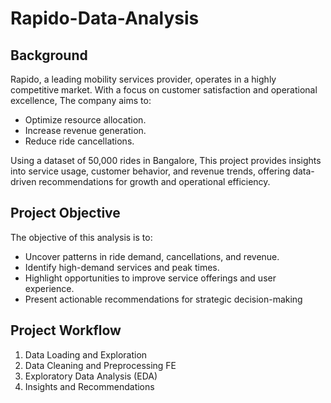 # Rapido-Data-Analysis
## Background
Rapido, a leading mobility services provider, operates in a highly competitive market. With a focus on customer satisfaction and operational excellence, The company aims to:

- Optimize resource allocation.
- Increase revenue generation.
- Reduce ride cancellations.

Using a dataset of 50,000 rides in Bangalore, This project provides insights into service usage, customer behavior, and revenue trends, offering data-driven recommendations for growth and operational efficiency.

## Project Objective
The objective of this analysis is to:
- Uncover patterns in ride demand, cancellations, and revenue.
- Identify high-demand services and peak times.
- Highlight opportunities to improve service offerings and user experience.
- Present actionable recommendations for strategic decision-making

## Project Workflow
1. Data Loading and Exploration
2. Data Cleaning and Preprocessing FE
3. Exploratory Data Analysis (EDA)
4. Insights and Recommendations
